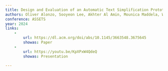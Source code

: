 ```yaml
---
title: Design and Evaluation of an Automatic Text Simplification Prototype with Deaf and Hard-of-hearing Readers
authors: Oliver Alonzo, Sooyeon Lee, Akhter Al Amin, Mounica Maddela, Wei Xu, Matt Huenerfauth
conference: ASSETS
year: 2024
links:
    -
        url: https://dl.acm.org/doi/abs/10.1145/3663548.3675645
        showas: Paper
    -
        url: https://youtu.be/KpXPxW4QdeQ
        showas: Presentation
   
---
```

